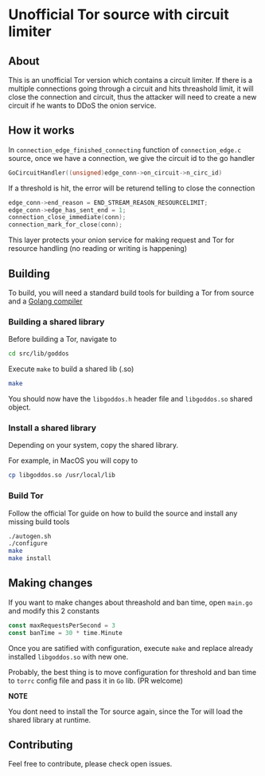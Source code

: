 # Unofficial Tor source with circuit limiter

## About
This is an unofficial Tor version which contains a circuit limiter.
If there is a multiple connections going through a circuit and hits threashold limit, it will close the connection and circuit, thus the attacker will need to create a new circuit if he wants to DDoS the onion service.



## How it works

In `connection_edge_finished_connecting` function of `connection_edge.c` source, once we have a connection, we give the circuit id to the go handler 

```c
GoCircuitHandler((unsigned)edge_conn->on_circuit->n_circ_id)
```
If a threshold is hit, the error will be returend telling to close the connection
```c
edge_conn->end_reason = END_STREAM_REASON_RESOURCELIMIT;
edge_conn->edge_has_sent_end = 1;
connection_close_immediate(conn);
connection_mark_for_close(conn);
```
This layer protects your onion service for making request and Tor for resource handling (no reading or writing is happening)

## Building

To build, you will need a standard build tools for building a Tor from source and a <a href="https://golang.org/">Golang compiler</a>

### Building a shared library

Before building a Tor, navigate to

```sh
cd src/lib/goddos 
```

Execute `make` to build a shared lib (.so)
```sh
make
```

You should now have the `libgoddos.h` header file and `libgoddos.so` shared object.

### Install a shared library

Depending on your system, copy the shared library.

For example, in MacOS you will copy to
```sh
cp libgoddos.so /usr/local/lib
```

### Build Tor

Follow the official Tor guide on how to build the source and install any missing build tools
```sh
./autogen.sh
./configure
make
make install
```

## Making changes
If you want to make changes about threashold and ban time, open `main.go` and modify this 2 constants
```go
const maxRequestsPerSecond = 3
const banTime = 30 * time.Minute
```
Once you are satified with configuration, execute `make` and replace already installed `libgoddos.so` with new one.

Probably, the best thing is to move configuration for threshold and ban time to `torrc` config file and pass it in `Go` lib. (PR welcome)

**NOTE**

You dont need to install the Tor source again,
since the Tor will load the shared library at runtime.


## Contributing
Feel free to contribute, please check open issues. 
